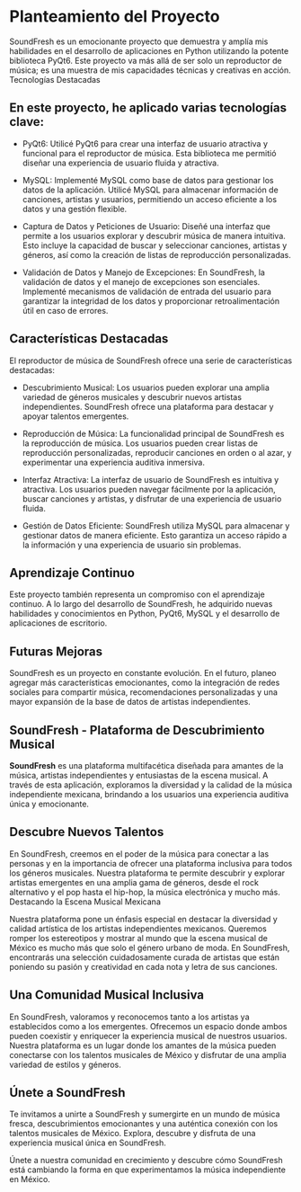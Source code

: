 # Planteamiento del Proyecto

SoundFresh es un emocionante proyecto que demuestra y amplía mis habilidades en el desarrollo de aplicaciones en Python utilizando la potente biblioteca PyQt6. Este proyecto va más allá de ser solo un reproductor de música; es una muestra de mis capacidades técnicas y creativas en acción.
Tecnologías Destacadas

## En este proyecto, he aplicado varias tecnologías clave:

- PyQt6: Utilicé PyQt6 para crear una interfaz de usuario atractiva y funcional para el reproductor de música. Esta biblioteca me permitió diseñar una experiencia de usuario fluida y atractiva.

- MySQL: Implementé MySQL como base de datos para gestionar los datos de la aplicación. Utilicé MySQL para almacenar información de canciones, artistas y usuarios, permitiendo un acceso eficiente a los datos y una gestión flexible.

- Captura de Datos y Peticiones de Usuario: Diseñé una interfaz que permite a los usuarios explorar y descubrir música de manera intuitiva. Esto incluye la capacidad de buscar y seleccionar canciones, artistas y géneros, así como la creación de listas de reproducción personalizadas.

- Validación de Datos y Manejo de Excepciones: En SoundFresh, la validación de datos y el manejo de excepciones son esenciales. Implementé mecanismos de validación de entrada del usuario para garantizar la integridad de los datos y proporcionar retroalimentación útil en caso de errores.

## Características Destacadas

El reproductor de música de SoundFresh ofrece una serie de características destacadas:

- Descubrimiento Musical: Los usuarios pueden explorar una amplia variedad de géneros musicales y descubrir nuevos artistas independientes. SoundFresh ofrece una plataforma para destacar y apoyar talentos emergentes.

- Reproducción de Música: La funcionalidad principal de SoundFresh es la reproducción de música. Los usuarios pueden crear listas de reproducción personalizadas, reproducir canciones en orden o al azar, y experimentar una experiencia auditiva inmersiva.

- Interfaz Atractiva: La interfaz de usuario de SoundFresh es intuitiva y atractiva. Los usuarios pueden navegar fácilmente por la aplicación, buscar canciones y artistas, y disfrutar de una experiencia de usuario fluida.

- Gestión de Datos Eficiente: SoundFresh utiliza MySQL para almacenar y gestionar datos de manera eficiente. Esto garantiza un acceso rápido a la información y una experiencia de usuario sin problemas.

## Aprendizaje Continuo

Este proyecto también representa un compromiso con el aprendizaje continuo. A lo largo del desarrollo de SoundFresh, he adquirido nuevas habilidades y conocimientos en Python, PyQt6, MySQL y el desarrollo de aplicaciones de escritorio.

## Futuras Mejoras

SoundFresh es un proyecto en constante evolución. En el futuro, planeo agregar más características emocionantes, como la integración de redes sociales para compartir música, recomendaciones personalizadas y una mayor expansión de la base de datos de artistas independientes.

## SoundFresh - Plataforma de Descubrimiento Musical

**SoundFresh** es una plataforma multifacética diseñada para amantes de la música, artistas independientes y entusiastas de la escena musical. A través de esta aplicación, exploramos la diversidad y la calidad de la música independiente mexicana, brindando a los usuarios una experiencia auditiva única y emocionante.

## Descubre Nuevos Talentos

En SoundFresh, creemos en el poder de la música para conectar a las personas y en la importancia de ofrecer una plataforma inclusiva para todos los géneros musicales. Nuestra plataforma te permite descubrir y explorar artistas emergentes en una amplia gama de géneros, desde el rock alternativo y el pop hasta el hip-hop, la música electrónica y mucho más.
Destacando la Escena Musical Mexicana

Nuestra plataforma pone un énfasis especial en destacar la diversidad y calidad artística de los artistas independientes mexicanos. Queremos romper los estereotipos y mostrar al mundo que la escena musical de México es mucho más que solo el género urbano de moda. En SoundFresh, encontrarás una selección cuidadosamente curada de artistas que están poniendo su pasión y creatividad en cada nota y letra de sus canciones.

## Una Comunidad Musical Inclusiva

En SoundFresh, valoramos y reconocemos tanto a los artistas ya establecidos como a los emergentes. Ofrecemos un espacio donde ambos pueden coexistir y enriquecer la experiencia musical de nuestros usuarios. Nuestra plataforma es un lugar donde los amantes de la música pueden conectarse con los talentos musicales de México y disfrutar de una amplia variedad de estilos y géneros.

## Únete a SoundFresh

Te invitamos a unirte a SoundFresh y sumergirte en un mundo de música fresca, descubrimientos emocionantes y una auténtica conexión con los talentos musicales de México. Explora, descubre y disfruta de una experiencia musical única en SoundFresh.

Únete a nuestra comunidad en crecimiento y descubre cómo SoundFresh está cambiando la forma en que experimentamos la música independiente en México.
